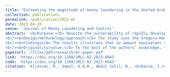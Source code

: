 ```yaml
---
title: "Estimating the magnitude of money laundering in the United Arab Emirates (UAE): Evidence from the Currency Demand Approach (CDA)"
collection: publications
permalink: /publication/2023-ml
date: 2023-04-28
venue: 'Journal of Money Laundering and Control'
abstract: '<b>Purpose:</b> Despite the vulnerability of rapidly developing and emerging market economies, researchers have paid less attention to the determination of the size of money laundering (ML) in these economies, including the United Arab Emirates (the UAE). Therefore, this paper aims to estimate the magnitude of ML in the UAE between 1975 and 2020 based on the currency demand approach (CDA).
<br/><b>Design/methodology/approach:</b> The study uses the Gregory–Hansen cointegration technique alongside the autoregressive distributed lag bounds testing procedure to estimate the CDA model.
<br/><b>Findings</b> The results illustrate that an amount equivalent to about 19.034% of the GDP is laundered in the UAE between 1975 and 2020, on average, with the value lying between 15.129% and 23.121%. In addition, the results demonstrate the importance of the real estate market, gold trade, remittance channels and the size of the underground economy in facilitating the laundering of illicit funds in the country.
<br/><b>Originality/value:</b> To the best of the authors’ knowledge, the study is the pioneering attempt at estimating the amount of illicit funds laundered in the UAE. Besides, the adoption of a novel, yet robust, approach based on the modification of the CDA technique also sets the study apart as it ensures a correct, clear, unambiguous and indisputable estimate of the magnitude of ML is obtained. In addition, it is expected that the outcome of the study will expand the frontiers of knowledge among policy makers and relevant agencies and ensure the adoption of the most efficient and effective measures to curb the ML menace in the country.'
paperurl: '/files/pdf/research/ml-paper.pdf'
link: 'https://doi.org/10.1108/JMLC-02-2023-0043'
code: 'https://doi.org/10.1108/JMLC-02-2023-0043'
citation: 'Aljassmi, M., Gamal, A.A.M., Abdul Jalil, N., <b>David, J.<sup>†</sup></b>, & Viswanathan, K.K. (2023). &quot;Estimating the magnitude of money laundering in the United Arab Emirates (UAE): Evidence from the Currency Demand Approach (CDA).&quot; <i>Journal of Money Laundering and Control</i>, ahead-of-print. doi:10.1108/JMLC-02-2023-0043'
---
```

